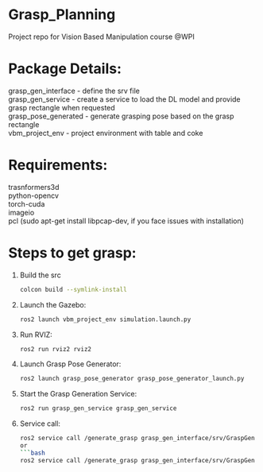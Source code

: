 # Grasp_Planning
Project repo for Vision Based Manipulation course @WPI

# Package Details:
grasp_gen_interface - define the srv file  
grasp_gen_service - create a service to load the DL model and provide grasp rectangle when requested  
grasp_pose_generated - generate grasping pose based on the grasp rectangle  
vbm_project_env - project environment with table and coke   

# Requirements:
trasnformers3d  
python-opencv  
torch-cuda  
imageio  
pcl (sudo apt-get install libpcap-dev, if you face issues with installation)


# Steps to get grasp:
1) Build the src
   ```bash
   colcon build --symlink-install

2) Launch the Gazebo:
   ```bash
   ros2 launch vbm_project_env simulation.launch.py

3) Run RVIZ:
   ```bash
   ros2 run rviz2 rviz2

4) Launch Grasp Pose Generator:
   ```bash
   ros2 launch grasp_pose_generator grasp_pose_generator_launch.py 

5) Start the Grasp Generation Service:
   ```bash
   ros2 run grasp_gen_service grasp_gen_service

6) Service call:
   ```bash
   ros2 service call /generate_grasp grasp_gen_interface/srv/GraspGen input:\ 'generate_grasp_grconvnet'\
   or 
   ```bash
   ros2 service call /generate_grasp grasp_gen_interface/srv/GraspGen input:\ 'generate_grasp_ggcnn'\
   
   
